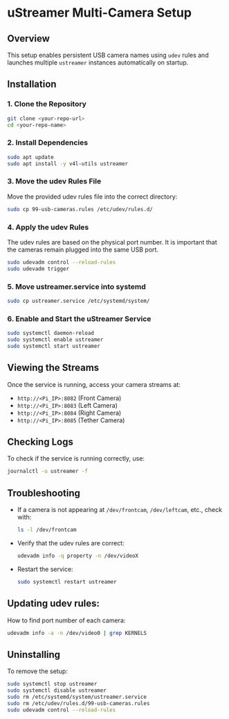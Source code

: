 # uStreamer Multi-Camera Setup

## Overview
This setup enables persistent USB camera names using `udev` rules and launches multiple `ustreamer` instances automatically on startup.

## Installation
### 1. Clone the Repository
```bash
git clone <your-repo-url>
cd <your-repo-name>
```

### 2. Install Dependencies
```bash
sudo apt update
sudo apt install -y v4l-utils ustreamer
```

### 3. Move the udev Rules File
Move the provided udev rules file into the correct directory:
```bash
sudo cp 99-usb-cameras.rules /etc/udev/rules.d/
```

### 4. Apply the udev Rules
The udev rules are based on the physical port number. It is important that the cameras remain plugged into the same USB port.
```bash
sudo udevadm control --reload-rules
sudo udevadm trigger
```

### 5. Move ustreamer.service into systemd
```bash
sudo cp ustreamer.service /etc/systemd/system/
```

### 6. Enable and Start the uStreamer Service
```bash
sudo systemctl daemon-reload
sudo systemctl enable ustreamer
sudo systemctl start ustreamer
```

## Viewing the Streams
Once the service is running, access your camera streams at:
- `http://<Pi_IP>:8082` (Front Camera)
- `http://<Pi_IP>:8083` (Left Camera)
- `http://<Pi_IP>:8084` (Right Camera)
- `http://<Pi_IP>:8085` (Tether Camera)

## Checking Logs
To check if the service is running correctly, use:
```bash
journalctl -u ustreamer -f
```

## Troubleshooting
- If a camera is not appearing at `/dev/frontcam`, `/dev/leftcam`, etc., check with:
  ```bash
  ls -l /dev/frontcam
  ```
- Verify that the udev rules are correct:
  ```bash
  udevadm info -q property -n /dev/videoX
  ```
- Restart the service:
  ```bash
  sudo systemctl restart ustreamer
  ```

## Updating udev rules:
How to find port number of each camera:
```bash
udevadm info -a -n /dev/video0 | grep KERNELS
```

## Uninstalling
To remove the setup:
```bash
sudo systemctl stop ustreamer
sudo systemctl disable ustreamer
sudo rm /etc/systemd/system/ustreamer.service
sudo rm /etc/udev/rules.d/99-usb-cameras.rules
sudo udevadm control --reload-rules
```


